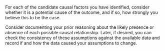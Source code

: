 For each of the candidate causal factors you have identified, consider whether it is a potential cause of the outcome, and if so, how strongly you believe this to be the case.

Consider documenting your prior reasoning about the likely presence or absence of each possible causal relationship. Later, if desired, you can check the consistency of these assumptions against the available data and record if and how the data caused your assumptions to change.
